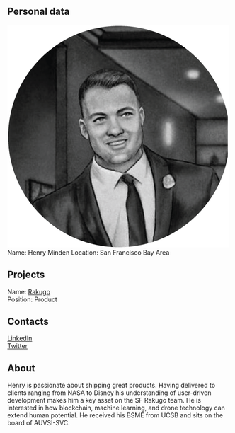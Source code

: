 ## Personal data
![ photo](../people/photo/henry_minden.png)  
Name: Henry Minden
Location: San Francisco Bay Area   
## Projects 
Name: [Rakugo](../projects/rakugo.md)  
Position: Product
## Contacts
[LinkedIn](https://www.linkedin.com/in/henry-minden-9582825/)   
[Twitter](https://twitter.com/henryminden)   
## About
Henry is passionate about shipping great products. Having delivered to clients ranging from NASA to Disney his understanding of user-driven development makes him a key asset on the SF Rakugo team. He is interested in how blockchain, machine learning, and drone technology can extend human potential. He received his BSME from UCSB and sits on the board of AUVSI-SVC.
